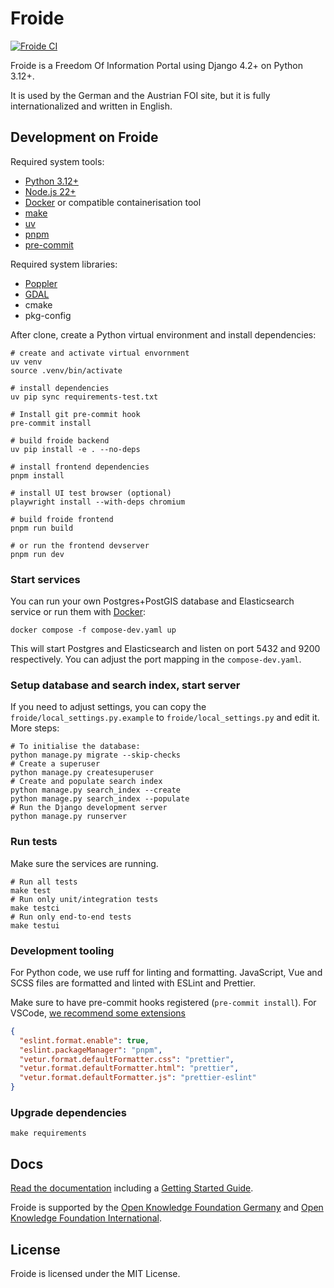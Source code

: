 # Froide

[![Froide CI](https://github.com/okfde/froide/workflows/Froide%20CI/badge.svg)](https://github.com/okfde/froide/actions?query=workflow%3A%22Froide+CI%22)

Froide is a Freedom Of Information Portal using Django 4.2+ on Python 3.12+.

It is used by the German and the Austrian FOI site, but it is fully
internationalized and written in English.

## Development on Froide

Required system tools:

- [Python 3.12+](https://www.python.org)
- [Node.js 22+](https://nodejs.org)
- [Docker](https://www.docker.com/) or compatible containerisation tool
- [make](https://www.gnu.org/software/make/)
- [uv](https://docs.astral.sh/uv/)
- [pnpm](https://pnpm.io/)
- [pre-commit](https://pre-commit.com)

Required system libraries:

- [Poppler](https://poppler.freedesktop.org)
- [GDAL](https://gdal.org)
- cmake
- pkg-config

After clone, create a Python virtual environment and install dependencies:

```
# create and activate virtual envornment
uv venv
source .venv/bin/activate

# install dependencies
uv pip sync requirements-test.txt

# Install git pre-commit hook
pre-commit install

# build froide backend
uv pip install -e . --no-deps

# install frontend dependencies
pnpm install

# install UI test browser (optional)
playwright install --with-deps chromium

# build froide frontend
pnpm run build

# or run the frontend devserver
pnpm run dev
```

### Start services

You can run your own Postgres+PostGIS database and Elasticsearch service or run them with [Docker](https://docker.com):

```
docker compose -f compose-dev.yaml up
```

This will start Postgres and Elasticsearch and listen on port 5432 and 9200 respectively. You can adjust the port mapping in the `compose-dev.yaml`.

### Setup database and search index, start server

If you need to adjust settings, you can copy the `froide/local_settings.py.example` to `froide/local_settings.py` and edit it. More steps:

```
# To initialise the database:
python manage.py migrate --skip-checks
# Create a superuser
python manage.py createsuperuser
# Create and populate search index
python manage.py search_index --create
python manage.py search_index --populate
# Run the Django development server
python manage.py runserver
```

### Run tests

Make sure the services are running.

```
# Run all tests
make test
# Run only unit/integration tests
make testci
# Run only end-to-end tests
make testui
```

### Development tooling

For Python code, we use ruff for linting and formatting. JavaScript, Vue and SCSS files are formatted and linted with ESLint and Prettier.

Make sure to have pre-commit hooks registered (`pre-commit install`). For VSCode, [we recommend some extensions](./.vscode/extensions.json)

```json
{
  "eslint.format.enable": true,
  "eslint.packageManager": "pnpm",
  "vetur.format.defaultFormatter.css": "prettier",
  "vetur.format.defaultFormatter.html": "prettier",
  "vetur.format.defaultFormatter.js": "prettier-eslint"
}
```

### Upgrade dependencies

```
make requirements
```

## Docs

[Read the documentation](http://froide.readthedocs.org/en/latest/) including a [Getting Started Guide](http://froide.readthedocs.org/en/latest/gettingstarted/).

Froide is supported by the [Open Knowledge Foundation Germany](http://www.okfn.de/) and [Open Knowledge Foundation International](http://okfn.org/).

## License

Froide is licensed under the MIT License.

